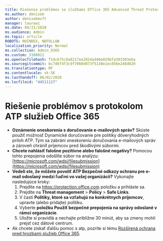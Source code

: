 ```yaml
---
title: Riešenie problémov so službami Office 365 Advanced Threat Protection (ATP)
ms.author: deniseb
author: denisebmsft
manager: laurawi
ms.date: 04/21/2020
ms.audience: Admin
ms.topic: article
ROBOTS: NOINDEX, NOFOLLOW
localization_priority: Normal
ms.collection: Admin_O365
ms.custom: 3100021
ms.openlocfilehash: f1dc675c8a8217ea2824ad46e029bfa303303e6a
ms.sourcegitcommit: bc7d6f4f3c9f7060d073f5130e1ec856e248d020
ms.translationtype: MT
ms.contentlocale: sk-SK
ms.lasthandoff: 06/02/2020
ms.locfileid: "44511127"
---
```

# <a name="troubleshoot-issues-with-office-365-atp"></a>Riešenie problémov s protokolom ATP služieb Office 365

- **Oznámenie oneskorenia s doručovanie e-mailových správ?** Skúste použiť možnosť Dynamické doručovanie pre politiky dôveryhodných príloh ATP. Tým sa zabráni oneskoreniu doručovania e-mailových správ a zároveň chrániť príjemcov pred škodlivými súbormi.
- **Chcete nahlásiť falošne pozitívne alebo falošné negatívy?** Pomocou tohto prepojenia odošlite súbor na analýzu:[https://microsoft.com/wdsi/filesubmission](https://microsoft.com/wdsi/filesubmission)
- **Vedeli ste, že môžete povoliť ATP Bezpečné odkazy ochranu pre e-mail odoslaný medzi ľuďmi vo vašej organizácii?** Vykonajte nasledujúce kroky:
    1. Prejdite na https://protection.office.com položku a prihláste sa.
    2. Prejdite na **Threat management**  >  **Policy**  >  **Safe Links**.
    3. V časti **Politiky, ktoré sa vzťahujú na konkrétnych príjemcov**, upravte (alebo pridajte) politiku.
    4. Vyberte **položku Použiť bezpečné prepojenia na správy odoslané v rámci organizácie**.
    5. Uložte si pravidlá a nechajte približne 30 minút, aby sa zmeny mohli prejsť cez dátové centrum.
- Ak chcete získať ďalšiu pomoc s atp, pozrite si tému [Rozšírená ochrana pred hrozbami služieb Office 365](https://docs.microsoft.com/microsoft-365/security/office-365-security/office-365-atp).